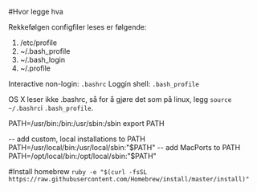 #Hvor legge hva

Rekkefølgen configfiler leses er følgende:

1. /etc/profile
2. ~/.bash_profile
3. ~/.bash_login
4. ~/.profile

Interactive non-login: `.bashrc`
Loggin shell: `.bash_profile`

OS X leser ikke .bashrc, så for å gjøre det som på linux, legg 
`source ~/.bashrc`i `.bash_profile`. 





PATH=/usr/bin:/bin:/usr/sbin:/sbin
export PATH

-- add custom, local installations to PATH
PATH=/usr/local/bin:/usr/local/sbin:"$PATH"
-- add MacPorts to PATH
PATH=/opt/local/bin:/opt/local/sbin:"$PATH"

#Install homebrew
`ruby -e "$(curl -fsSL https://raw.githubusercontent.com/Homebrew/install/master/install)"`

